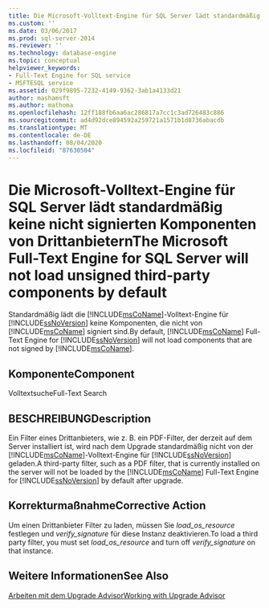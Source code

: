 ```yaml
---
title: Die Microsoft-Volltext-Engine für SQL Server lädt standardmäßig keine nicht signierten Komponenten von Drittanbietern. Microsoft-Dokumentation
ms.custom: ''
ms.date: 03/06/2017
ms.prod: sql-server-2014
ms.reviewer: ''
ms.technology: database-engine
ms.topic: conceptual
helpviewer_keywords:
- Full-Text Engine for SQL service
- MSFTESQL service
ms.assetid: 029f9895-7232-4149-9362-3ab1a4133d21
author: mashamsft
ms.author: mathoma
ms.openlocfilehash: 12ff188fb6aa6ac286817a7cc1c3ad726483c886
ms.sourcegitcommit: ad4d92dce894592a259721a1571b1d8736abacdb
ms.translationtype: MT
ms.contentlocale: de-DE
ms.lasthandoff: 08/04/2020
ms.locfileid: "87630504"
---
```

# <a name="the-microsoft-full-text-engine-for-sql-server-will-not-load-unsigned-third-party-components-by-default"></a><span data-ttu-id="35c50-102">Die Microsoft-Volltext-Engine für SQL Server lädt standardmäßig keine nicht signierten Komponenten von Drittanbietern</span><span class="sxs-lookup"><span data-stu-id="35c50-102">The Microsoft Full-Text Engine for SQL Server will not load unsigned third-party components by default</span></span>
  <span data-ttu-id="35c50-103">Standardmäßig lädt die [!INCLUDE[msCoName](../../includes/msconame-md.md)]-Volltext-Engine für [!INCLUDE[ssNoVersion](../../includes/ssnoversion-md.md)] keine Komponenten, die nicht von [!INCLUDE[msCoName](../../includes/msconame-md.md)] signiert sind.</span><span class="sxs-lookup"><span data-stu-id="35c50-103">By default, [!INCLUDE[msCoName](../../includes/msconame-md.md)] Full-Text Engine for [!INCLUDE[ssNoVersion](../../includes/ssnoversion-md.md)] will not load components that are not signed by [!INCLUDE[msCoName](../../includes/msconame-md.md)].</span></span>  
  
## <a name="component"></a><span data-ttu-id="35c50-104">Komponente</span><span class="sxs-lookup"><span data-stu-id="35c50-104">Component</span></span>  
 <span data-ttu-id="35c50-105">Volltextsuche</span><span class="sxs-lookup"><span data-stu-id="35c50-105">Full-Text Search</span></span>  
  
## <a name="description"></a><span data-ttu-id="35c50-106">BESCHREIBUNG</span><span class="sxs-lookup"><span data-stu-id="35c50-106">Description</span></span>  
 <span data-ttu-id="35c50-107">Ein Filter eines Drittanbieters, wie z. B. ein PDF-Filter, der derzeit auf dem Server installiert ist, wird nach dem Upgrade standardmäßig nicht von der [!INCLUDE[msCoName](../../includes/msconame-md.md)]-Volltext-Engine für [!INCLUDE[ssNoVersion](../../includes/ssnoversion-md.md)] geladen.</span><span class="sxs-lookup"><span data-stu-id="35c50-107">A third-party filter, such as a PDF filter, that is currently installed on the server will not be loaded by the [!INCLUDE[msCoName](../../includes/msconame-md.md)] Full-Text Engine for [!INCLUDE[ssNoVersion](../../includes/ssnoversion-md.md)] by default after upgrade.</span></span>  
  
## <a name="corrective-action"></a><span data-ttu-id="35c50-108">Korrekturmaßnahme</span><span class="sxs-lookup"><span data-stu-id="35c50-108">Corrective Action</span></span>  
 <span data-ttu-id="35c50-109">Um einen Drittanbieter Filter zu laden, müssen Sie *load_os_resource* festlegen und *verify_signature* für diese Instanz deaktivieren.</span><span class="sxs-lookup"><span data-stu-id="35c50-109">To load a third party filter, you must set *load_os_resource* and turn off *verify_signature* on that instance.</span></span>  
  
## <a name="see-also"></a><span data-ttu-id="35c50-110">Weitere Informationen</span><span class="sxs-lookup"><span data-stu-id="35c50-110">See Also</span></span>  
 [<span data-ttu-id="35c50-111">Arbeiten mit dem Upgrade Advisor</span><span class="sxs-lookup"><span data-stu-id="35c50-111">Working with Upgrade Advisor</span></span>](../../../2014/sql-server/install/working-with-upgrade-advisor.md)  
  
  
